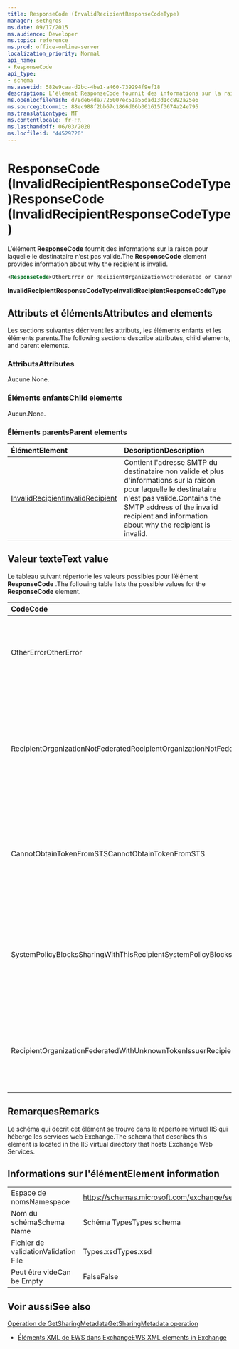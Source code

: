 ```yaml
---
title: ResponseCode (InvalidRecipientResponseCodeType)
manager: sethgros
ms.date: 09/17/2015
ms.audience: Developer
ms.topic: reference
ms.prod: office-online-server
localization_priority: Normal
api_name:
- ResponseCode
api_type:
- schema
ms.assetid: 582e9caa-d2bc-4be1-a460-739294f9ef18
description: L’élément ResponseCode fournit des informations sur la raison pour laquelle le destinataire n’est pas valide.
ms.openlocfilehash: d78de64de7725007ec51a55dad13d1cc892a25e6
ms.sourcegitcommit: 88ec988f2bb67c1866d06b361615f3674a24e795
ms.translationtype: MT
ms.contentlocale: fr-FR
ms.lasthandoff: 06/03/2020
ms.locfileid: "44529720"
---
```

# <a name="responsecode-invalidrecipientresponsecodetype"></a><span data-ttu-id="a7042-103">ResponseCode (InvalidRecipientResponseCodeType)</span><span class="sxs-lookup"><span data-stu-id="a7042-103">ResponseCode (InvalidRecipientResponseCodeType)</span></span>

<span data-ttu-id="a7042-104">L’élément **ResponseCode** fournit des informations sur la raison pour laquelle le destinataire n’est pas valide.</span><span class="sxs-lookup"><span data-stu-id="a7042-104">The **ResponseCode** element provides information about why the recipient is invalid.</span></span> 
  
```XML
<ResponseCode>OtherError or RecipientOrganizationNotFederated or CannotObtainTokenFromSTS or SystemPolicyBlocksSharingWithThisRecipient or RecipientOrganizationFederatedWithUnknownTokenIssuer</ResponseCode>
```

 <span data-ttu-id="a7042-105">**InvalidRecipientResponseCodeType**</span><span class="sxs-lookup"><span data-stu-id="a7042-105">**InvalidRecipientResponseCodeType**</span></span>
## <a name="attributes-and-elements"></a><span data-ttu-id="a7042-106">Attributs et éléments</span><span class="sxs-lookup"><span data-stu-id="a7042-106">Attributes and elements</span></span>

<span data-ttu-id="a7042-107">Les sections suivantes décrivent les attributs, les éléments enfants et les éléments parents.</span><span class="sxs-lookup"><span data-stu-id="a7042-107">The following sections describe attributes, child elements, and parent elements.</span></span>
  
### <a name="attributes"></a><span data-ttu-id="a7042-108">Attributs</span><span class="sxs-lookup"><span data-stu-id="a7042-108">Attributes</span></span>

<span data-ttu-id="a7042-109">Aucune.</span><span class="sxs-lookup"><span data-stu-id="a7042-109">None.</span></span>
  
### <a name="child-elements"></a><span data-ttu-id="a7042-110">Éléments enfants</span><span class="sxs-lookup"><span data-stu-id="a7042-110">Child elements</span></span>

<span data-ttu-id="a7042-111">Aucun.</span><span class="sxs-lookup"><span data-stu-id="a7042-111">None.</span></span>
  
### <a name="parent-elements"></a><span data-ttu-id="a7042-112">Éléments parents</span><span class="sxs-lookup"><span data-stu-id="a7042-112">Parent elements</span></span>

|<span data-ttu-id="a7042-113">**Élément**</span><span class="sxs-lookup"><span data-stu-id="a7042-113">**Element**</span></span>|<span data-ttu-id="a7042-114">**Description**</span><span class="sxs-lookup"><span data-stu-id="a7042-114">**Description**</span></span>|
|:-----|:-----|
|[<span data-ttu-id="a7042-115">InvalidRecipient</span><span class="sxs-lookup"><span data-stu-id="a7042-115">InvalidRecipient</span></span>](invalidrecipient.md) <br/> |<span data-ttu-id="a7042-116">Contient l'adresse SMTP du destinataire non valide et plus d'informations sur la raison pour laquelle le destinataire n'est pas valide.</span><span class="sxs-lookup"><span data-stu-id="a7042-116">Contains the SMTP address of the invalid recipient and information about why the recipient is invalid.</span></span>  <br/> |
   
## <a name="text-value"></a><span data-ttu-id="a7042-117">Valeur texte</span><span class="sxs-lookup"><span data-stu-id="a7042-117">Text value</span></span>

<span data-ttu-id="a7042-118">Le tableau suivant répertorie les valeurs possibles pour l’élément **ResponseCode** .</span><span class="sxs-lookup"><span data-stu-id="a7042-118">The following table lists the possible values for the **ResponseCode** element.</span></span> 
  
|<span data-ttu-id="a7042-119">**Code**</span><span class="sxs-lookup"><span data-stu-id="a7042-119">**Code**</span></span>|<span data-ttu-id="a7042-120">**Description**</span><span class="sxs-lookup"><span data-stu-id="a7042-120">**Description**</span></span>|
|:-----|:-----|
|<span data-ttu-id="a7042-121">OtherError</span><span class="sxs-lookup"><span data-stu-id="a7042-121">OtherError</span></span>  <br/> |<span data-ttu-id="a7042-122">Indique que l’erreur n’est pas spécifiée par un autre code de réponse d’erreur.</span><span class="sxs-lookup"><span data-stu-id="a7042-122">Indicates that the error is not specified by another error response code.</span></span>  <br/> |
|<span data-ttu-id="a7042-123">RecipientOrganizationNotFederated</span><span class="sxs-lookup"><span data-stu-id="a7042-123">RecipientOrganizationNotFederated</span></span>  <br/> |<span data-ttu-id="a7042-124">Indique qu’une relation de partage n’est pas disponible pour l’organisation spécifiée dans l’adresse de messagerie SMTP du destinataire.</span><span class="sxs-lookup"><span data-stu-id="a7042-124">Indicates that a sharing relationship is not available with the organization specified in the recipient's SMTP e-mail address.</span></span>  <br/> |
|<span data-ttu-id="a7042-125">CannotObtainTokenFromSTS</span><span class="sxs-lookup"><span data-stu-id="a7042-125">CannotObtainTokenFromSTS</span></span>  <br/> |<span data-ttu-id="a7042-126">Indique qu’un problème est survenu lors de l’obtention d’un jeton de sécurité à partir du serveur de jetons.</span><span class="sxs-lookup"><span data-stu-id="a7042-126">Indicates that there was a problem obtaining a security token from the token server.</span></span>  <br/> |
|<span data-ttu-id="a7042-127">SystemPolicyBlocksSharingWithThisRecipient</span><span class="sxs-lookup"><span data-stu-id="a7042-127">SystemPolicyBlocksSharingWithThisRecipient</span></span>  <br/> |<span data-ttu-id="a7042-128">Indique que l’administrateur système a défini une stratégie système qui bloque le partage avec le destinataire spécifié.</span><span class="sxs-lookup"><span data-stu-id="a7042-128">Indicates that the system administrator has set a system policy that blocks sharing with the specified recipient.</span></span>  <br/> |
|<span data-ttu-id="a7042-129">RecipientOrganizationFederatedWithUnknownTokenIssuer</span><span class="sxs-lookup"><span data-stu-id="a7042-129">RecipientOrganizationFederatedWithUnknownTokenIssuer</span></span>  <br/> |<span data-ttu-id="a7042-130">Indique que le service d’émission de jeton de sécurité utilisé par le destinataire spécifié est inconnu.</span><span class="sxs-lookup"><span data-stu-id="a7042-130">Indicates that the secure token service that is used by the specified recipient is unknown.</span></span>  <br/> |
   
## <a name="remarks"></a><span data-ttu-id="a7042-131">Remarques</span><span class="sxs-lookup"><span data-stu-id="a7042-131">Remarks</span></span>

<span data-ttu-id="a7042-132">Le schéma qui décrit cet élément se trouve dans le répertoire virtuel IIS qui héberge les services web Exchange.</span><span class="sxs-lookup"><span data-stu-id="a7042-132">The schema that describes this element is located in the IIS virtual directory that hosts Exchange Web Services.</span></span>
  
## <a name="element-information"></a><span data-ttu-id="a7042-133">Informations sur l'élément</span><span class="sxs-lookup"><span data-stu-id="a7042-133">Element information</span></span>

|||
|:-----|:-----|
|<span data-ttu-id="a7042-134">Espace de noms</span><span class="sxs-lookup"><span data-stu-id="a7042-134">Namespace</span></span>  <br/> |https://schemas.microsoft.com/exchange/services/2006/types  <br/> |
|<span data-ttu-id="a7042-135">Nom du schéma</span><span class="sxs-lookup"><span data-stu-id="a7042-135">Schema Name</span></span>  <br/> |<span data-ttu-id="a7042-136">Schéma Types</span><span class="sxs-lookup"><span data-stu-id="a7042-136">Types schema</span></span>  <br/> |
|<span data-ttu-id="a7042-137">Fichier de validation</span><span class="sxs-lookup"><span data-stu-id="a7042-137">Validation File</span></span>  <br/> |<span data-ttu-id="a7042-138">Types.xsd</span><span class="sxs-lookup"><span data-stu-id="a7042-138">Types.xsd</span></span>  <br/> |
|<span data-ttu-id="a7042-139">Peut être vide</span><span class="sxs-lookup"><span data-stu-id="a7042-139">Can be Empty</span></span>  <br/> |<span data-ttu-id="a7042-140">False</span><span class="sxs-lookup"><span data-stu-id="a7042-140">False</span></span>  <br/> |
   
## <a name="see-also"></a><span data-ttu-id="a7042-141">Voir aussi</span><span class="sxs-lookup"><span data-stu-id="a7042-141">See also</span></span>



[<span data-ttu-id="a7042-142">Opération de GetSharingMetadata</span><span class="sxs-lookup"><span data-stu-id="a7042-142">GetSharingMetadata operation</span></span>](getsharingmetadata-operation.md)


- [<span data-ttu-id="a7042-143">Éléments XML de EWS dans Exchange</span><span class="sxs-lookup"><span data-stu-id="a7042-143">EWS XML elements in Exchange</span></span>](ews-xml-elements-in-exchange.md)

